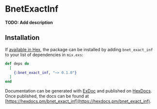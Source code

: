 # BnetExactInf

**TODO: Add description**

## Installation

If [available in Hex](https://hex.pm/docs/publish), the package can be installed
by adding `bnet_exact_inf` to your list of dependencies in `mix.exs`:

```elixir
def deps do
  [
    {:bnet_exact_inf, "~> 0.1.0"}
  ]
end
```

Documentation can be generated with [ExDoc](https://github.com/elixir-lang/ex_doc)
and published on [HexDocs](https://hexdocs.pm). Once published, the docs can
be found at [https://hexdocs.pm/bnet_exact_inf](https://hexdocs.pm/bnet_exact_inf).

